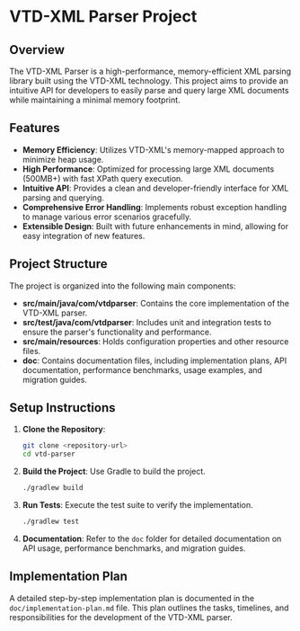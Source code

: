 # VTD-XML Parser Project

## Overview
The VTD-XML Parser is a high-performance, memory-efficient XML parsing library built using the VTD-XML technology. This project aims to provide an intuitive API for developers to easily parse and query large XML documents while maintaining a minimal memory footprint.

## Features
- **Memory Efficiency**: Utilizes VTD-XML's memory-mapped approach to minimize heap usage.
- **High Performance**: Optimized for processing large XML documents (500MB+) with fast XPath query execution.
- **Intuitive API**: Provides a clean and developer-friendly interface for XML parsing and querying.
- **Comprehensive Error Handling**: Implements robust exception handling to manage various error scenarios gracefully.
- **Extensible Design**: Built with future enhancements in mind, allowing for easy integration of new features.

## Project Structure
The project is organized into the following main components:

- **src/main/java/com/vtdparser**: Contains the core implementation of the VTD-XML parser.
- **src/test/java/com/vtdparser**: Includes unit and integration tests to ensure the parser's functionality and performance.
- **src/main/resources**: Holds configuration properties and other resource files.
- **doc**: Contains documentation files, including implementation plans, API documentation, performance benchmarks, usage examples, and migration guides.

## Setup Instructions
1. **Clone the Repository**: 
   ```bash
   git clone <repository-url>
   cd vtd-parser
   ```

2. **Build the Project**: 
   Use Gradle to build the project.
   ```bash
   ./gradlew build
   ```

3. **Run Tests**: 
   Execute the test suite to verify the implementation.
   ```bash
   ./gradlew test
   ```

4. **Documentation**: 
   Refer to the `doc` folder for detailed documentation on API usage, performance benchmarks, and migration guides.

## Implementation Plan
A detailed step-by-step implementation plan is documented in the `doc/implementation-plan.md` file. This plan outlines the tasks, timelines, and responsibilities for the development of the VTD-XML parser.
